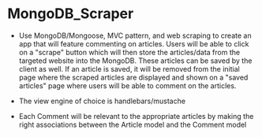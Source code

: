 # MongoDB_Scraper

- Use MongoDB/Mongoose, MVC pattern, and web scraping to create an app that will feature commenting on articles. 
  Users will be able to click on a "scrape" button which will then store the articles/data from the targeted website
  into the MongoDB. These articles can be saved by the client as well. If an article is saved, it will be removed from
  the initial page where the scraped articles are displayed and shown on a "saved articles" page where users will be 
  able to comment on the articles.

- The view engine of choice is handlebars/mustache

- Each Comment will be relevant to the appropriate articles by making the right associations between the Article model
  and the Comment model


